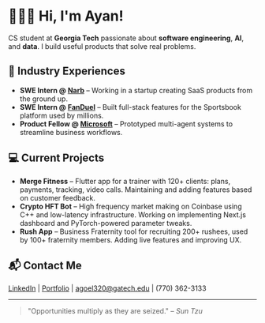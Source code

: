 # 👨🏾‍💻 Hi, I'm Ayan!

CS student at **Georgia Tech** passionate about **software engineering**, **AI**, and **data**. I build useful products that solve real problems.

## 🌟 Industry Experiences

* **SWE Intern @ [Narb](https://www.narb.cc/)** – Working in a startup creating SaaS products from the ground up.
* **SWE Intern @ [FanDuel](https://www.fanduel.com/)** – Built full-stack features for the Sportsbook platform used by millions.
* **Product Fellow @ [Microsoft](https://www.microsoft.com)** – Prototyped multi-agent systems to streamline business workflows.

## 💻 Current Projects

* **Merge Fitness** – Flutter app for a trainer with 120+ clients: plans, payments, tracking, video calls. Maintaining and adding features based on customer feedback.
* **Crypto HFT Bot** – High frequency market making on Coinbase using C++ and low-latency infrastructure. Working on implementing Next.js dashboard and PyTorch-powered parameter tweaks.
* **Rush App** – Business Fraternity tool for recruiting 200+ rushees, used by 100+ fraternity members. Adding live features and improving UX.

## 📬 Contact Me

[LinkedIn](https://www.linkedin.com/in/ayan-goel) | [Portfolio](https://ayangoel.net) |
 [agoel320@gatech.edu](mailto:agoel320@gatech.edu) | (770) 362-3133

---

> "Opportunities multiply as they are seized." – *Sun Tzu*

